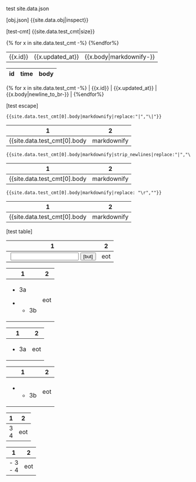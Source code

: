 

test site.data.json

[obj.json]
{{site.data.obj|inspect}}

[test-cmt]
{{site.data.test_cmt|size}}



<table>
{% for x in site.data.test_cmt -%}
  <tr>
    <td> {{x.id}} </td>
    <td> {{x.updated_at}} </td>
    <td> {{x.body|markdownify-}} </td>
  </tr>
{%endfor%}
</table>


|id|time|body| 
|-|-|-|
{% for x in site.data.test_cmt -%}
| {{x.id}} | {{x.updated_at}} | {{x.body|newline_to_br-}} | 
{%endfor%}


[test escape]

```
{{site.data.test_cmt[0].body|markdownify|replace:"|","\|"}}
```

|1|2|
|-|-|
| {{site.data.test_cmt[0].body|markdownify|replace:"|","\|"}} |2|


```
{{site.data.test_cmt[0].body|markdownify|strip_newlines|replace:"|","\|"}}
```

|1|2|
|-|-|
| {{site.data.test_cmt[0].body|markdownify|strip_newlines|replace:"|","\|"}} |2|


```
{{site.data.test_cmt[0].body|markdownify|replace: "\r",""}}
```

|1|2|
|-|-|
|  {{site.data.test_cmt[0].body|markdownify|replace: "\r",""}}  |2|



[test table]

|1|2|
|-|-|
|<img> <input> <button>[but]</button> | eot |

|1|2|
|-|-|
|<ul><li>3a</li></ul> <ul><li><ul><li>3b</li></ul></li></ul> | eot |

|1|2|
|-|-|
|<ul><li>3a</li></ul>| eot |

|1|2|
|-|-|
| <ul><li><ul><li>3b</li></ul></li></ul> | eot |

|1|2|
|-|-|
|3<br>4| eot |

|1|2|
|-|-|
|- 3 <br/> - 4| eot |
